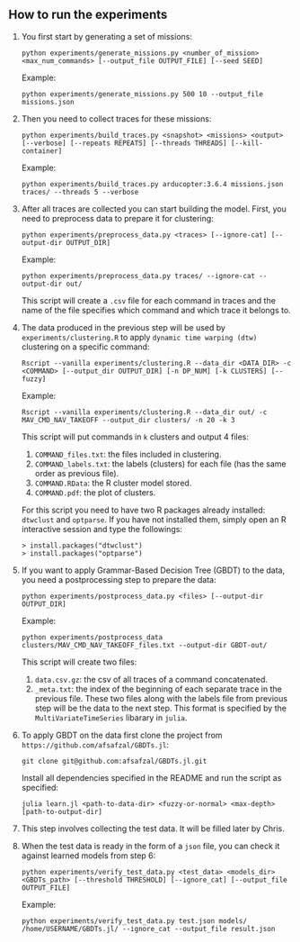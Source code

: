 ## How to run the experiments

1. You first start by generating a set of missions:
   ```
   python experiments/generate_missions.py <number_of_mission> <max_num_commands> [--output_file OUTPUT_FILE] [--seed SEED]
   ```
   Example:
   ```
   python experiments/generate_missions.py 500 10 --output_file missions.json
   ```

2. Then you need to collect traces for these missions:
   ```
   python experiments/build_traces.py <snapshot> <missions> <output> [--verbose] [--repeats REPEATS] [--threads THREADS] [--kill-container]
   ```
   Example:
   ```
   python experiments/build_traces.py arducopter:3.6.4 missions.json traces/ --threads 5 --verbose
   ```

3. After all traces are collected you can start building the model. First, you need to preprocess data to prepare it for clustering:
   ```
   python experiments/preprocess_data.py <traces> [--ignore-cat] [--output-dir OUTPUT_DIR]
   ```
   Example:
   ```
   python experiments/preprocess_data.py traces/ --ignore-cat --output-dir out/
   ```
   This script will create a `.csv` file for each command in traces and the name of the file specifies which command and which trace it belongs to.

4. The data produced in the previous step will be used by `experiments/clustering.R` to apply `dynamic time warping (dtw)` clustering on a specific command:
   ```
   Rscript --vanilla experiments/clustering.R --data_dir <DATA_DIR> -c <COMMAND> [--output_dir OUTPUT_DIR] [-n DP_NUM] [-k CLUSTERS] [--fuzzy]
   ```
   Example:
   ```
   Rscript --vanilla experiments/clustering.R --data_dir out/ -c MAV_CMD_NAV_TAKEOFF --output_dir clusters/ -n 20 -k 3
   ```
   This script will put commands in `k` clusters and output 4 files:
   1. `COMMAND_files.txt`: the files included in clustering.
   2. `COMMAND_labels.txt`: the labels (clusters) for each file (has the same order as previous file).
   3. `COMMAND.RData`: the R cluster model stored.
   4. `COMMAND.pdf`: the plot of clusters.

   For this script you need to have two R packages already installed: `dtwclust` and `optparse`. If you have not installed them, simply open an R interactive session and type the followings:
   ```
   > install.packages("dtwclust")
   > install.packages("optparse")
   ```

5. If you want to apply Grammar-Based Decision Tree (GBDT) to the data, you need a postprocessing step to prepare the data:
   ```
   python experiments/postprocess_data.py <files> [--output-dir OUTPUT_DIR]
   ```
   Example:
   ```
   python experiments/postprocess_data clusters/MAV_CMD_NAV_TAKEOFF_files.txt --output-dir GBDT-out/
   ```
   This script will create two files:
   1. `data.csv.gz`: the csv of all traces of a command concatenated.
   2. `_meta.txt`: the index of the beginning of each separate trace in the previous file.
   These two files along with the labels file from previous step will be the data to the next step. This format is specified by the `MultiVariateTimeSeries` libarary in `julia`.

6. To apply GBDT on the data first clone the project from `https://github.com/afsafzal/GBDTs.jl`:
   ```
   git clone git@github.com:afsafzal/GBDTs.jl.git
   ```
   Install all dependencies specified in the README and run the script as specified:
   ```
   julia learn.jl <path-to-data-dir> <fuzzy-or-normal> <max-depth> [path-to-output-dir]
   ```
7. This step involves collecting the test data. It will be filled later by Chris.
8. When the test data is ready in the form of a `json` file, you can check it against learned models from step 6:
   ```
   python experiments/verify_test_data.py <test_data> <models_dir> <GBDTs_path> [--threshold THRESHOLD] [--ignore_cat] [--output_file OUTPUT_FILE]
   ```
   Example:
   ```
   python experiments/verify_test_data.py test.json models/ /home/USERNAME/GBDTs.jl/ --ignore_cat --output_file result.json
   ```
